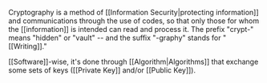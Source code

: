 Cryptography is a method of [[Information Security|protecting information]] and communications through the use of codes, so that only those for whom the [[information]] is intended can read and process it. The prefix "crypt-" means "hidden" or "vault" -- and the suffix "-graphy" stands for "[[Writing]]."

[[Software]]-wise, it's done through [[Algorithm|Algorithms]] that exchange some sets of keys ([[Private Key]] and/or [[Public Key]]).